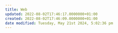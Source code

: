 ```yaml
---
title: Web
updated: 2022-08-02T17:46:17.0000000+01:00
created: 2022-08-02T17:46:09.0000000+01:00
date modified: Tuesday, May 21st 2024, 5:02:36 pm
---
```


